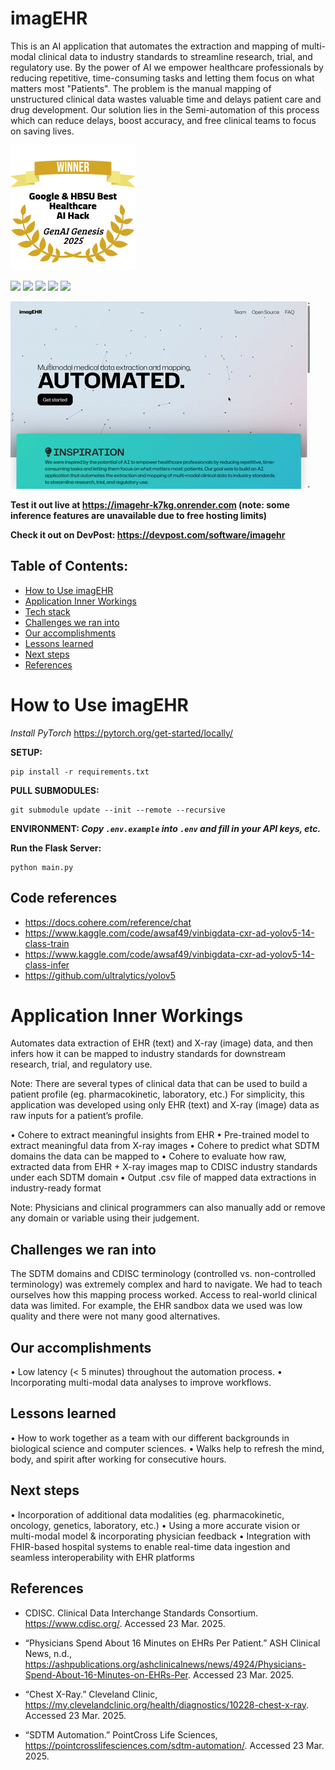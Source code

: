# imagEHR
This is an AI application that automates the extraction and mapping of multi-modal clinical data to industry standards to streamline research, trial, and regulatory use. By the power of AI we empower healthcare professionals by reducing repetitive, time-consuming tasks and letting them focus on what matters most "Patients". The problem is the manual mapping of unstructured clinical data wastes valuable time and delays patient care and drug development. Our solution lies in the Semi-automation of this process which can reduce delays, boost accuracy, and free clinical teams to focus on saving lives.

<img height="200" src="badges/win.png">

 <img src="https://img.shields.io/badge/HTML5-E34F26?style=for-the-badge&logo=html5&logoColor=white"> <img src="https://img.shields.io/badge/CSS3-1572B6?style=for-the-badge&logo=css3&logoColor=white">  <img src="https://img.shields.io/badge/JavaScript-323330?style=for-the-badge&logo=javascript&logoColor=F7DF1E"> <img src="https://img.shields.io/badge/PyTorch-EE4C2C?style=for-the-badge&logo=pytorch&logoColor=white"> <img src="https://img.shields.io/badge/Python-FFD43B?style=for-the-badge&logo=python&logoColor=blue"> 

![](gif/sample.gif) 

**Test it out live at https://imagehr-k7kg.onrender.com (note: some inference features are unavailable due to free hosting limits)**

**Check it out on DevPost: https://devpost.com/software/imagehr**


## Table of Contents:

- [How to Use imagEHR](#how-to-use-imagEHR)
- [Application Inner Workings](#application-inner-workings)
- [Tech stack](#how-to-use-imagEHR)
- [Challenges we ran into](#challenges-we-ran-into)
- [Our accomplishments](#)
- [Lessons learned](#)
- [Next steps](#)
- [References](#)


# How to Use imagEHR
*Install PyTorch*
https://pytorch.org/get-started/locally/

**SETUP:**
```
pip install -r requirements.txt
```

**PULL SUBMODULES:**
```
git submodule update --init --remote --recursive
```

**ENVIRONMENT: *Copy `.env.example` into `.env` and fill in your API keys, etc.***

**Run the Flask Server:**
```
python main.py
```
## Code references
- https://docs.cohere.com/reference/chat
- https://www.kaggle.com/code/awsaf49/vinbigdata-cxr-ad-yolov5-14-class-train
- https://www.kaggle.com/code/awsaf49/vinbigdata-cxr-ad-yolov5-14-class-infer
- https://github.com/ultralytics/yolov5



# Application Inner Workings
Automates data extraction of EHR (text) and X-ray (image) data, and then infers how it can be mapped to industry standards for downstream research, trial, and regulatory use.

Note: There are several types of clinical data that can be used to build a patient profile (eg. pharmacokinetic, laboratory, etc.) For simplicity, this application was developed using only EHR (text) and X-ray (image) data as raw inputs for a patient’s profile.

• Cohere to extract meaningful insights from EHR
• Pre-trained model to extract meaningful data from X-ray images
• Cohere to predict what SDTM domains the data can be mapped to
• Cohere to evaluate how raw, extracted data from EHR + X-ray images map to CDISC industry standards under each SDTM domain
• Output .csv file of mapped data extractions in industry-ready format

Note: Physicians and clinical programmers can also manually add or remove any domain or variable using their judgement.

## Challenges we ran into
The SDTM domains and CDISC terminology (controlled vs. non-controlled terminology) was extremely complex and hard to navigate. We had to teach ourselves how this mapping process worked. Access to real-world clinical data was limited. For example, the EHR sandbox data we used was low quality and there were not many good alternatives.

## Our accomplishments
• Low latency (< 5 minutes) throughout the automation process.
• Incorporating multi-modal data analyses to improve workflows.

## Lessons learned
• How to work together as a team with our different backgrounds in biological science and computer sciences.
• Walks help to refresh the mind, body, and spirit after working for consecutive hours.

## Next steps
• Incorporation of additional data modalities (eg. pharmacokinetic, oncology, genetics, laboratory, etc.)
• Using a more accurate vision or multi-modal model & incorporating physician feedback
• Integration with FHIR-based hospital systems to enable real-time data ingestion and seamless interoperability with EHR platforms


## References
- CDISC. Clinical Data Interchange Standards Consortium. https://www.cdisc.org/. Accessed 23 Mar. 2025.

- “Physicians Spend About 16 Minutes on EHRs Per Patient.” ASH Clinical News, n.d., https://ashpublications.org/ashclinicalnews/news/4924/Physicians-Spend-About-16-Minutes-on-EHRs-Per. Accessed 23 Mar. 2025.

- “Chest X-Ray.” Cleveland Clinic, https://my.clevelandclinic.org/health/diagnostics/10228-chest-x-ray. Accessed 23 Mar. 2025.

- “SDTM Automation.” PointCross Life Sciences, https://pointcrosslifesciences.com/sdtm-automation/. Accessed 23 Mar. 2025.
